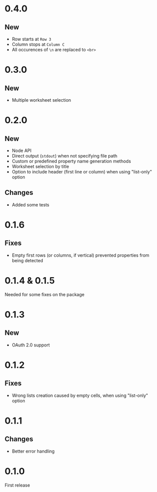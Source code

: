 # 0.4.0
## New
- Row starts at `Row 3`
- Column stops at `Column C`
- All occurences of `\n` are replaced to `<br>`

# 0.3.0
## New
- Multiple worksheet selection

# 0.2.0
## New
- Node API
- Direct output (`stdout`) when not specifying file path
- Custom or predefined property name generation methods
- Worksheet selection by title
- Option to include header (first line or column) when using "list-only" option

## Changes
- Added some tests

# 0.1.6
## Fixes
- Empty first rows (or columns, if vertical) prevented properties from being detected

# 0.1.4 & 0.1.5
Needed for some fixes on the package

# 0.1.3
## New
- OAuth 2.0 support

# 0.1.2
## Fixes
- Wrong lists creation caused by empty cells, when using "list-only" option

# 0.1.1
## Changes
- Better error handling

# 0.1.0
First release